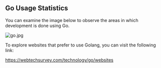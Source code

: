 ## Go Usage Statistics
You can examine the image below to observe the areas in which development is done using Go.

![go.jpg](https://nix-united.com/wp-content/uploads/2020/04/GO-Areas.jpg)

To explore websites that prefer to use Golang, you can visit the following link:

https://webtechsurvey.com/technology/go/websites